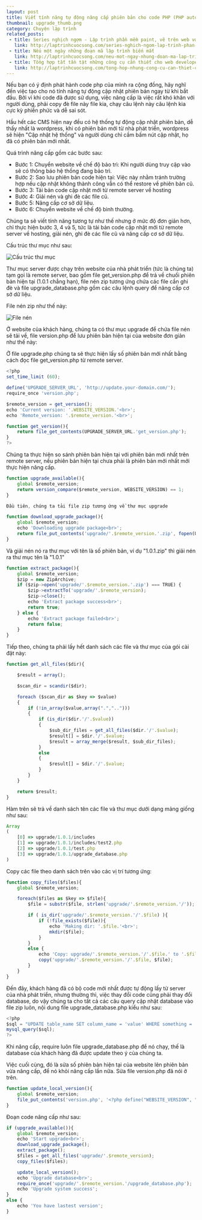 ```yaml
---
layout: post
title: Viết tính năng tự động nâng cấp phiên bản cho code PHP (PHP auto-upgrade system)
thumbnail: upgrade_thumb.png
category: Chuyện lập trình
related_posts:
 - title: Series nghịch ngợm - Lập trình phần mềm paint, vẽ trên web với html5 và javascript
   link: http://laptrinhcuocsong.com/series-nghich-ngom-lap-trinh-phan-mem-paint-ve-tren-web-html5-javascript.html
 - title: Nếu một ngày những đoạn mã lập trình biến mất
   link: http://laptrinhcuocsong.com/neu-mot-ngay-nhung-doan-ma-lap-trinh-bien-mat.html
 - title: Tổng hợp tất tần tật những công cụ cần thiết cho web developer
   link: http://laptrinhcuocsong.com/tong-hop-nhung-cong-cu-can-thiet-cho-web-developer.html
---
```

Nếu bạn có ý định phát hành code php của mình ra cộng đồng, hãy nghĩ đến việc tạo cho nó tính năng tự động cập nhật phiên bản ngay từ khi bắt đầu. Bởi vì khi code đã được sử dụng, việc nâng cấp là việc rất khó khăn với người dùng, phải copy đè file này file kia, chạy câu lệnh này câu lệnh kia cực kỳ phiền phức và dễ sai sót.

Hầu hết các CMS hiện nay đều có hệ thống tự động cập nhật phiên bản, dễ thấy nhất là wordpress, khi có phiên bản mới từ nhà phát triển, wordpress sẽ hiện "Cập nhật hệ thống" và người dùng chỉ cầm bấm nút cập nhật, họ đã có phiên bản mới nhất.

Quá trình nâng cấp gồm các bước sau:

- Bước 1: Chuyển website về chế độ bảo trì: Khi người dùng truy cập vào sẽ có thông báo hệ thống đang bảo trì.
- Bước 2: Sao lưu phiên bản code hiện tại: Việc này nhằm tránh trường hợp nếu cập nhật không thành công vẫn có thể restore về phiên bản cũ.
- Bước 3: Tải bản code cập nhật mới từ remote server về hosting
- Bước 4: Giải nén và ghi đè các file cũ.
- Bước 5: Nâng cấp cơ sở dữ liệu.
- Bước 6: Chuyển website về chế độ bình thường.

Chúng ta sẽ viết tính năng tương tự như thế nhưng ở mức độ đơn giản hơn, chỉ thực hiện bước 3, 4 và 5, tức là tải bản code cập nhật mới từ remote server về hosting, giải nén, ghi đè các file cũ và nâng cấp cơ sở dữ liệu.

Cấu trúc thư mục như sau:

![Cấu trúc thư mục](images/upgrade_folder_struct.png)

Thư mục server được chạy trên website của nhà phát triển (tức là chúng ta) tạm gọi là remote server, bao gồm file get_version.php để trả về chuối phiên bản hiện tại (1.0.1 chẳng hạn), file nén zip tương ứng chứa các file cần ghi đè và file upgrade_database.php gồm các câu lệnh query để nâng cấp cơ sở dữ liệu.

File nén zip như thế này:

![File nén](images/upgrade_php.png)

Ở website của khách hàng, chúng ta có thư mục upgrade để chứa file nén sẽ tải về, file version.php để lưu phiên bản hiện tại của website đơn giản như thế này:

<?php define("WEBSITE_VERSION", "1.0.0"); ?>

Ở file upgrade.php chúng ta sẽ thực hiện lấy số phiên bản mới nhất bằng cách đọc file get_version.php từ remote server.

```javascript
<?php
set_time_limit (60);

define('UPGRADE_SERVER_URL', 'http://update.your-domain.com/');
require_once 'version.php';

$remote_version = get_version();
echo 'Current version: '.WEBSITE_VERSION.'<br>';
echo 'Remote_version: '.$remote_version.'<br>';

function get_version(){
    return file_get_contents(UPGRADE_SERVER_URL.'get_version.php');
}
?>
```

Chúng ta thực hiện so sánh phiên bản hiện tại với phiên bản mới nhất trên remote server, nếu phiên bản hiện tại chưa phải là phiên bản mới nhất mới thực hiện nâng cấp.

```javascript
function upgrade_available(){
    global $remote_version;
    return version_compare($remote_version, WEBSITE_VERSION) == 1;
}

Đầu tiên, chúng ta tải file zip tương ứng về thư mục upgrade

function download_upgrade_package(){
    global $remote_version;
    echo 'Downloading upgrade package<br>';
    return file_put_contents('upgrade/'.$remote_version.'.zip', fopen(UPGRADE_SERVER_URL.$remote_version.'.zip', 'r'));
}
```

Và giải nén nó ra thư mục với tên là số phiên bản, ví dụ "1.0.1.zip" thì giải nén ra thư mục tên là "1.0.1"

```javascript
function extract_package(){
    global $remote_version;
    $zip = new ZipArchive;
    if ($zip->open('upgrade/'.$remote_version.'.zip') === TRUE) {
        $zip->extractTo('upgrade/'.$remote_version);
        $zip->close();
        echo 'Extract package success<br>';
        return true;
    } else {
        echo 'Extract package failed<br>';
        return false;
    }
}
```

Tiếp theo, chúng ta phải lấy hết danh sách các file và thư mục của gói cài đặt này:

```javascript
function get_all_files($dir){

    $result = array(); 

    $scan_dir = scandir($dir); 

    foreach ($scan_dir as $key => $value) 
    { 
        if (!in_array($value,array(".","..")))
        { 
            if (is_dir($dir.'/'.$value)) 
            { 
                $sub_dir_files = get_all_files($dir.'/'.$value);
                $result[] = $dir.'/'.$value;
                $result = array_merge($result, $sub_dir_files);
            } 
            else 
            { 
                $result[] = $dir.'/'.$value; 
            } 
        } 
    } 

    return $result; 
}
```

Hàm trên sẽ trả về danh sách tên các file và thư mục dưới dạng mảng giống như sau:

```javascript
Array
(
    [0] => upgrade/1.0.1/includes
    [1] => upgrade/1.0.1/includes/test2.php
    [2] => upgrade/1.0.1/test.php
    [3] => upgrade/1.0.1/upgrade_database.php
)
```

Copy các file theo danh sách trên vào các vị trí tương ứng:

```javascript
function copy_files($files){
    global $remote_version;

    foreach($files as $key => $file){
        $file = substr($file, strlen('upgrade/'.$remote_version.'/'));

        if ( is_dir('upgrade/'.$remote_version.'/'.$file) ){
            if (!file_exists($file)){
                echo 'Making dir: '.$file.'<br>';
                mkdir($file);
            }
        }
        else {
            echo 'Copy: upgrade/'.$remote_version.'/'.$file.' to '.$file.'<br>';
            copy('upgrade/'.$remote_version.'/'.$file, $file);
        }
    }
}
```

Đến đây, khách hàng đã có bộ code mới nhất được tự động lấy từ server của nhà phát triển, nhưng thường thì, việc thay đổi code cũng phải thay đổi database, do vậy chúng ta cho tất cả các câu query cập nhật database vào file zip luôn, nội dung file upgrade_database.php kiểu như sau:

```javascript
<?php
$sql = "UPDATE table_name SET column_name = 'value' WHERE something = 'something'";
mysql_query($sql);
?>
```

Khi nâng cấp, require luôn file upgrade_database.php để nó chạy, thế là database của khách hàng đã được update theo ý của chúng ta.

Việc cuối cùng, đó là sửa số phiên bản hiện tại của website lên phiên bản vừa nâng cấp, để nó khỏi nâng cấp lần nữa. Sửa file version.php đã nói ở trên.

```javascript
function update_local_version(){
    global $remote_version;
    file_put_contents('version.php', '<?php define("WEBSITE_VERSION", "'.$remote_version.'"); ?>');
}
```

Đoạn code nâng cấp như sau:

```javascript
if (upgrade_available()){
    global $remote_version;
    echo 'Start upgrade<br>';
    download_upgrade_package();
    extract_package();
    $files = get_all_files('upgrade/'.$remote_version);
    copy_files($files);

    update_local_version();
    echo 'Upgrade database<br>';
    require_once('upgrade/'.$remote_version.'/upgrade_database.php');
    echo 'Upgrade system success';
}
else {
    echo 'You have lastest version';
}
```










